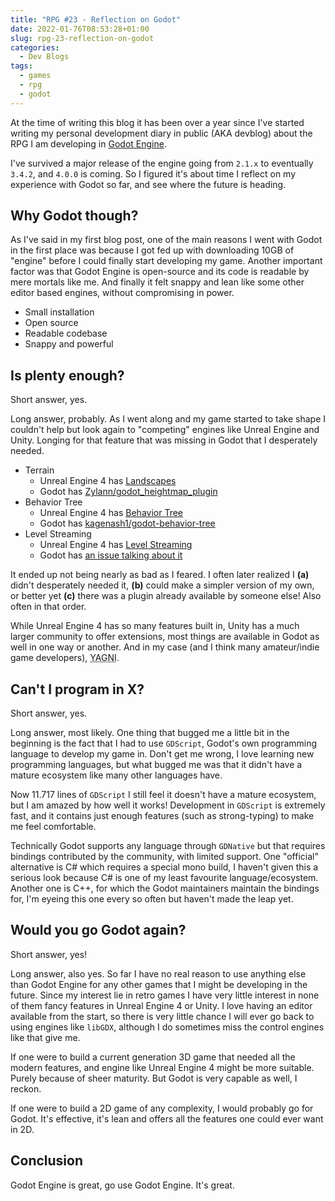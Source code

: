 ```yaml
---
title: "RPG #23 - Reflection on Godot"
date: 2022-01-76T08:53:28+01:00
slug: rpg-23-reflection-on-godot
categories:
  - Dev Blogs
tags:
  - games
  - rpg
  - godot
---
```


At the time of writing this blog it has been over a year since I've started writing my personal development diary in public (AKA devblog) about the RPG I am developing in [Godot Engine](https://godotengine.org/).

I've survived a major release of the engine going from `2.1.x` to eventually `3.4.2`, and `4.0.0` is coming.
So I figured it's about time I reflect on my experience with Godot so far, and see where the future is heading.

## Why Godot though?

As I've said in my first blog post, one of the main reasons I went with Godot in the first place was because I got fed up with downloading 10GB of "engine" before I could finally start developing my game.
Another important factor was that Godot Engine is open-source and its code is readable by mere mortals like me.
And finally it felt snappy and lean like some other editor based engines, without compromising in power.

* Small installation
* Open source
* Readable codebase
* Snappy and powerful

## Is plenty enough?

Short answer, yes.

Long answer, probably.
As I went along and my game started to take shape I couldn't help but look again to "competing" engines like Unreal Engine and Unity.
Longing for that feature that was missing in Godot that I desperately needed.

* Terrain
  * Unreal Engine 4 has [Landscapes](https://docs.unrealengine.com/4.27/en-US/BuildingWorlds/Landscape/Creation/)
  * Godot has [Zylann/godot_heightmap_plugin](https://github.com/Zylann/godot_heightmap_plugin)
* Behavior Tree
  * Unreal Engine 4 has [Behavior Tree](https://docs.unrealengine.com/4.27/en-US/InteractiveExperiences/ArtificialIntelligence/BehaviorTrees/BehaviorTreesOverview/)
  * Godot has [kagenash1/godot-behavior-tree](https://github.com/kagenash1/godot-behavior-tree)
* Level Streaming
  * Unreal Engine 4 has [Level Streaming](https://docs.unrealengine.com/4.27/en-US/BuildingWorlds/LevelStreaming/)
  * Godot has [an issue talking about it](https://github.com/godotengine/godot-proposals/issues/1197)

It ended up not being nearly as bad as I feared.
I often later realized I **(a)** didn't desperately needed it, **(b)** could make a simpler version of my own, or better yet **(c)** there was a plugin already available by someone else!
Also often in that order.

While Unreal Engine 4 has so many features built in, Unity has a much larger community to offer extensions, most things are available in Godot as well in one way or another.
And in my case (and I think many amateur/indie game developers), <abbr title="You aren't gonna need it">YAGNI</abbr>.

## Can't I program in X?

Short answer, yes.

Long answer, most likely. One thing that bugged me a little bit in the beginning is the fact that I had to use `GDScript`, Godot's own programming language to develop my game in.
Don't get me wrong, I love learning new programming languages, but what bugged me was that it didn't have a mature ecosystem like many other languages have.

Now 11.717 lines of `GDScript` I still feel it doesn't have a mature ecosystem, but I am amazed by how well it works!
Development in `GDScript` is extremely fast, and it contains just enough features (such as strong-typing) to make me feel comfortable.

Technically Godot supports any language through `GDNative` but that requires bindings contributed by the community, with limited support.
One "official" alternative is C# which requires a special mono build, I haven't given this a serious look because C# is one of my least favourite language/ecosystem.
Another one is C++, for which the Godot maintainers maintain the bindings for, I'm eyeing this one every so often but haven't made the leap yet.

## Would you go Godot again?

Short answer, yes!

Long answer, also yes. So far I have no real reason to use anything else than Godot Engine for any other games that I might be developing in the future.
Since my interest lie in retro games I have very little interest in none of them fancy features in Unreal Engine 4 or Unity.
I love having an editor available from the start, so there is very little chance I will ever go back to using engines like `libGDX`, although I do sometimes miss the control engines like that give me.

If one were to build a current generation 3D game that needed all the modern features, and engine like Unreal Engine 4 might be more suitable.
Purely because of sheer maturity.
But Godot is very capable as well, I reckon.

If one were to build a 2D game of any complexity, I would probably go for Godot.
It's effective, it's lean and offers all the features one could ever want in 2D.

## Conclusion

Godot Engine is great, go use Godot Engine.
It's great.
